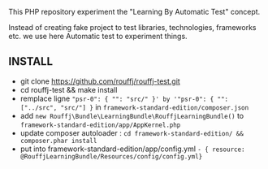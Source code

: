 This PHP repository experiment the "Learning By Automatic Test" concept.

Instead of creating fake project to test libraries, technologies, frameworks etc. we use
here Automatic test to experiment things.

INSTALL
-------

* git clone https://github.com/rouffj/rouffj-test.git
* cd rouffj-test && make install
* remplace ligne `"psr-0": { "": "src/" }' by '"psr-0": { "": ["../src", "src/"] }` in `framework-standard-edition/composer.json`
* add `new Rouffj\Bundle\LearningBundle\RouffjLearningBundle()` to `framework-standard-edition/app/AppKernel.php`
* update composer autoloader : `cd framework-standard-edition/ && composer.phar install`
* put into framework-standard-edition/app/config.yml `- { resource: @RouffjLearningBundle/Resources/config/config.yml}`
